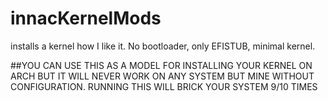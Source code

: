 # innacKernelMods
installs a kernel how I like it. No bootloader, only EFISTUB, minimal kernel. 

##YOU CAN USE THIS AS A MODEL FOR INSTALLING YOUR KERNEL ON ARCH BUT IT WILL NEVER WORK ON ANY SYSTEM BUT MINE WITHOUT CONFIGURATION. RUNNING THIS WILL BRICK YOUR SYSTEM 9/10 TIMES
